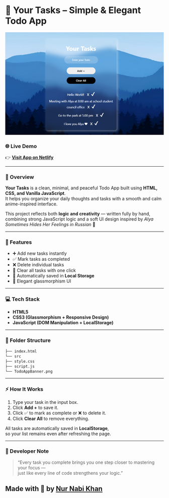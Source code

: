 # 📝 Your Tasks – Simple & Elegant Todo App

![Todo App Banner](./TodoAppBanner.png)

### 🌐 Live Demo  
👉 **[Visit App on Netlify](https://todolistapp-nurnabikhan.netlify.app/)**  

---

### 🌄 Overview
**Your Tasks** is a clean, minimal, and peaceful Todo App built using **HTML, CSS, and Vanilla JavaScript**.  
It helps you organize your daily thoughts and tasks with a smooth and calm anime-inspired interface.  

This project reflects both **logic and creativity** — written fully by hand, combining strong JavaScript logic and a soft UI design inspired by *Alya Sometimes Hides Her Feelings in
Russian* 💙  

---

### 🚀 Features
- ➕ Add new tasks instantly  
- ✅ Mark tasks as completed  
- ❌ Delete individual tasks  
- 🧹 Clear all tasks with one click  
- 💾 Automatically saved in **Local Storage**   
- 🌈 Elegant glassmorphism UI  

---

### 💻 Tech Stack
- **HTML5**
- **CSS3 (Glassmorphism + Responsive Design)**
- **JavaScript (DOM Manipulation + LocalStorage)**

---

### 📂 Folder Structure

```
├── index.html
└── src
├── style.css
├── script.js
└── TodoAppBanner.png
```

---

### ⚡ How It Works
1. Type your task in the input box.  
2. Click **Add +** to save it.  
3. Click ✅ to mark as complete or ❌ to delete it.  
4. Click **Clear All** to remove everything.  

All tasks are automatically saved in **LocalStorage**,  
so your list remains even after refreshing the page.  

---

### 🌸 Developer Note
> “Every task you complete brings you one step closer to mastering your focus —  
> just like every line of code strengthens your logic.”  

Made with 💙 by **[Nur Nabi Khan](https://github.com/nurnabi7002)**  
---
